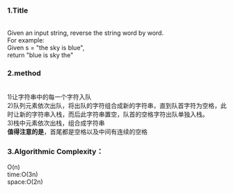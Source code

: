 <h3>1.Title</h3><br>
Given an input string, reverse the string word by word.<br>
For example:<br>
Given s = "the sky is blue",<br>
return "blue is sky the"<br>
<h3>2.method</h3>    <br>
1)让字符串中的每一个字符入队<br>
2)队列元素依次出队，将出队的字符组合成新的字符串，直到队首字符为空格，此时让新的字符串入栈，而后此字符串置空，队首的空格字符出队单独入栈。   <br>
3)栈中元素依次出栈，组合成字符串<br>
<b>值得注意的是</b>，首尾都是空格以及中间有连续的空格<br>
<h3>3.Algorithmic Complexity：</h3>O(n)<br>
time:O(3n)<br> 
space:O(2n)<br>
